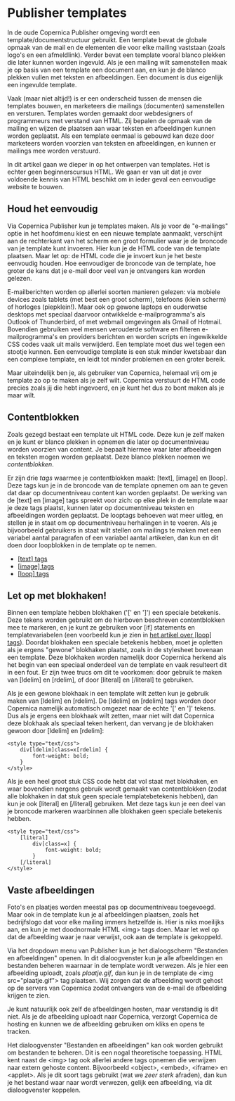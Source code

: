 # Publisher templates

In de oude Copernica Publisher omgeving wordt een template/documentstructuur
gebruikt. Een template bevat de globale opmaak van de mail en de elementen die
voor elke mailing vaststaan (zoals logo's en een afmeldlink). Verder bevat een
template vooral blanco plekken die later kunnen worden ingevuld. Als je 
een mailing wilt samenstellen maak je op basis van een template een 
document aan, en kun je de blanco plekken vullen met teksten en afbeeldingen.
Een document is dus eigenlijk een ingevulde template.

Vaak (maar niet altijd!) is er een onderscheid tussen de mensen die templates 
bouwen, en marketeers die mailings (documenten) samenstellen en versturen. 
Templates worden gemaakt door webdesigners of programmeurs met verstand van HTML.
Zij bepalen de opmaak van de mailing en wijzen de plaatsen aan waar teksten en 
afbeeldingen kunnen worden geplaatst. Als een template eenmaal is gebouwd kan 
deze door marketeers worden voorzien van teksten en afbeeldingen, en kunnen er 
mailings mee worden verstuurd.

In dit artikel gaan we dieper in op het ontwerpen van templates. Het is echter
geen beginnerscursus HTML. We gaan er van uit dat je over voldoende kennis van
HTML beschikt om in ieder geval een eenvoudige website te bouwen.


## Houd het eenvoudig

Via Copernica Publisher kun je templates maken. Als je voor de "e-mailings"
optie in het hoofdmenu kiest en een nieuwe template aanmaakt, verschijnt aan
de rechterkant van het scherm een groot formulier waar je de broncode van je 
template kunt invoeren. Hier kun je de HTML code van de template plaatsen. Maar
let op: de HTML code die je invoert kun je het beste eenvoudig houden. Hoe 
eenvoudiger de broncode van de template, hoe groter de kans dat je e-mail 
door veel van je ontvangers kan worden gelezen.

E-mailberichten worden op allerlei soorten manieren gelezen: via mobiele devices
zoals tablets (met best een groot scherm), telefoons (klein scherm) of horloges
(piepklein!). Maar ook op gewone laptops en ouderwetse desktops met speciaal
daarvoor ontwikkelde e-mailprogramma's als Outlook of Thunderbird, of met
webmail omgevingen als Gmail of Hotmail. Bovendien gebruiken veel mensen
verouderde software en filteren e-mailprogramma's en providers berichten en 
worden scripts en ingewikkelde CSS codes vaak uit mails verwijderd. Een
template moet dus wel tegen een stootje kunnen. Een eenvoudige template is een 
stuk minder kwetsbaar dan een complexe template, en leidt tot minder problemen 
en een groter bereik.

Maar uiteindelijk ben je, als gebruiker van Copernica, helemaal vrij om je
template zo op te maken als je zelf wilt. Copernica verstuurt de HTML code
precies zoals jij die hebt ingevoerd, en je kunt het dus zo bont maken als
je maar wilt.


## Contentblokken

Zoals gezegd bestaat een template uit HTML code. Deze kun je zelf maken en je
kunt er blanco plekken in opnemen die later op documentniveau worden voorzien 
van content. Je bepaalt hiermee waar later afbeeldingen en teksten mogen 
worden geplaatst. Deze blanco plekken noemen we *contentblokken*.

Er zijn drie *tags* waarmee je contentblokken maakt: [text], [image] en [loop]. 
Deze tags kun je in de broncode van de template opnemen om aan te geven
dat daar op documentniveau content kan worden geplaatst. De werking van de 
[text] en [image] tags spreekt voor zich: op elke plek in de template waar je 
deze tags plaatst, kunnen later op documentniveau teksten en afbeeldingen 
worden geplaatst. De looptags behoeven wat meer uitleg, en stellen je in staat 
om op documentniveau herhalingen in te voeren. Als je bijvoorbeeld gebruikers 
in staat wilt stellen om mailings te maken met een variabel aantal paragrafen 
of een variabel aantal artikelen, dan kun en dit doen door loopblokken in de 
template op te nemen.

* [[text] tags](text-tag)
* [[image] tags](image-tag)
* [[loop] tags](loop-tag)


## Let op met blokhaken!

Binnen een template hebben blokhaken ('[' en ']') een speciale betekenis. Deze
tekens worden gebruikt om de hierboven beschreven contentblokken mee te markeren, 
en je kunt ze gebruiken voor [if] statements en templatevariabelen (een voorbeeld
kun je zien in [het artikel over [loop] tags](loop-tag)). Doordat blokhaken een 
speciale betekenis hebben, moet je opletten als je ergens "gewone" blokhaken plaatst, 
zoals in de stylesheet bovenaan een template. Deze blokhaken worden namelijk door
Copernica herkend als het begin van een speciaal onderdeel van de template en 
vaak resulteert dit in een fout. Er zijn twee trucs om dit te voorkomen: door
gebruik te maken van [ldelim] en [rdelim], of door [literal] en [/literal] te
gebruiken.

Als je een gewone blokhaak in een template wilt zetten kun je gebruik maken van 
[ldelim] en [rdelim]. De [ldelim] en [rdelim] tags worden door Copernica 
namelijk automatisch omgezet naar de echte '[' en ']' tekens. Dus als je ergens 
een blokhaak wilt zetten, maar niet wilt dat Copernica deze blokhaak als 
speciaal teken herkent, dan vervang je de blokhaken gewoon door 
[ldelim] en [rdelim]:

    <style type="text/css">
        div[ldelim]class=x[rdelim] {
            font-weight: bold;
        }
    </style>

Als je een heel groot stuk CSS code hebt dat vol staat met blokhaken, en waar
bovendien nergens gebruik wordt gemaakt van contentblokken (zodat alle blokhaken
in dat stuk geen speciale templatebetekenis hebben), dan kun je ook [literal]
en [/literal] gebruiken. Met deze tags kun je een deel van je broncode markeren
waarbinnen alle blokhaken geen speciale betekenis hebben.

    <style type="text/css">
        [literal]
            div[class=x] {
                font-weight: bold;
            }
        [/literal]
    </style>


## Vaste afbeeldingen

Foto's en plaatjes worden meestal pas op documentniveau toegevoegd. Maar ook 
in de template kun je al afbeeldingen plaatsen, zoals het bedrijfslogo
dat voor elke mailing immers hetzelfde is. Hier is niks moeilijks aan, en
kun je met doodnormale HTML &lt;img&gt; tags doen. Maar let wel op
dat de afbeelding waar je naar verwijst, ook aan de template is gekoppeld.

Via het dropdown menu van Publisher kun je het dialoogscherm "Bestanden en
afbeeldingen" openen. In dit dialoogvenster kun je alle afbeeldingen en 
bestanden beheren waarnaar in de template wordt verwezen. Als je hier
een afbeelding uploadt, zoals *plaatje.gif*, dan kun je in de template de
&lt;img src="plaatje.gif"&gt; tag plaatsen. Wij zorgen dat de afbeelding
wordt gehost op de servers van Copernica zodat ontvangers van de e-mail de 
afbeelding krijgen te zien.

Je kunt natuurlijk ook zelf de afbeeldingen hosten, maar verstandig is dit 
niet. Als je de afbeelding uploadt naar Copernica, verzorgt Copernica de 
hosting en kunnen we de afbeelding gebruiken om kliks en opens te tracken.

Het dialoogvenster "Bestanden en afbeeldingen" kan ook worden gebruikt om
bestanden te beheren. Dit is een nogal theoretische toepassing. HTML kent
naast de &lt;img&gt; tag ook allerlei andere tags opnemen die verwijzen
naar extern gehoste content. Bijvoorbeeld &lt;object&gt;, &lt;embed&gt;, 
&lt;iframe&gt; en &lt;applet&gt;. Als je dit soort tags gebruikt (wat we *zeer
sterk* afraden), dan kun je het bestand waar naar wordt verwezen, gelijk 
een afbeelding, via dit dialoogvenster koppelen.

